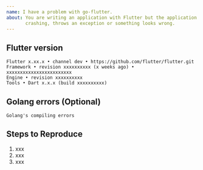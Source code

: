 ```yaml
---
name: I have a problem with go-flutter.
about: You are writing an application with Flutter but the application is 
       crashing, throws an exception or something looks wrong.
---
```


<!-- Thank you for trying go-flutter! -->

## Flutter version

<!-- Please tell us wich flutter version are you using, we generally try to stay compatible with the beta channel. Run `flutter --version` to get the version -->

```
Flutter x.xx.x • channel dev • https://github.com/flutter/flutter.git
Framework • revision xxxxxxxxxx (x weeks ago) • xxxxxxxxxxxxxxxxxxxxxxxx
Engine • revision xxxxxxxxxx
Tools • Dart x.x.x (build xxxxxxxxxx)
```

## Golang errors (Optional)

<!-- If compilation fails, please tell us the output of go build -->
<!-- Please make sure you followed the README.md instructions -->

```
Golang's compiling errors
```

## Steps to Reproduce

<!--
     Please tell us exactly how to reproduce the problem you are running into.

     Please attach a small application (ideally just one main.dart file) that
     reproduces the problem. You could use https://gist.github.com/ for this.

     If the problem is with your application's rendering, then please attach
     a screenshot and explain what the problem is.
-->

1. xxx
2. xxx
3. xxx
